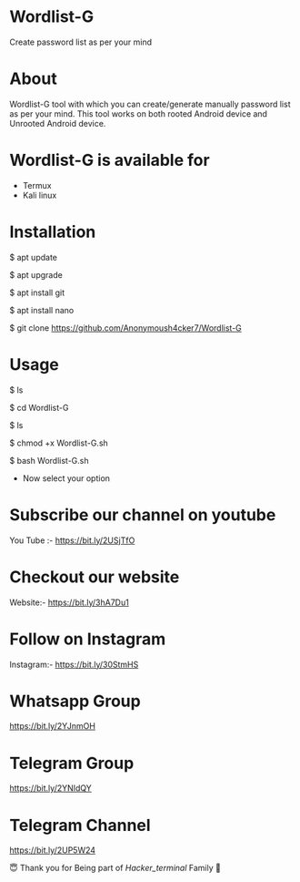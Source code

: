 # Wordlist-G
Create password list as per your mind
# About
Wordlist-G tool with which you can create/generate manually password list as per your mind. This tool works on both rooted Android device and Unrooted Android device.
# Wordlist-G is available for
* Termux
* Kali linux
# Installation
$ apt update

$ apt upgrade

$ apt install git

$ apt install nano

$ git clone https://github.com/Anonymoush4cker7/Wordlist-G
# Usage
$ ls

$ cd Wordlist-G

$ ls

$ chmod +x Wordlist-G.sh

$ bash Wordlist-G.sh

* Now select your option
# Subscribe our channel on youtube
You Tube :- https://bit.ly/2USjTfO
# Checkout our website
Website:- https://bit.ly/3hA7Du1
# Follow on Instagram
Instagram:- https://bit.ly/30StmHS
# Whatsapp Group
https://bit.ly/2YJnmOH
# Telegram Group
https://bit.ly/2YNIdQY
# Telegram Channel
https://bit.ly/2UP5W24

😇 Thank you for Being part of *Hacker_terminal* Family 🙏
